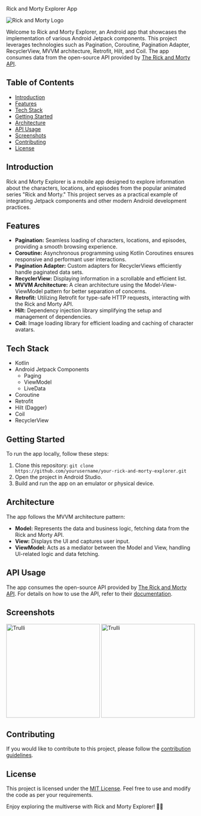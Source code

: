Rick and Morty Explorer App

![Rick and Morty Logo](https://rickandmortyapi.com/api/character/avatar/1.jpeg)

Welcome to Rick and Morty Explorer, an Android app that showcases the implementation of various Android Jetpack components. This project leverages technologies such as Pagination, Coroutine, Pagination Adapter, RecyclerView, MVVM architecture, Retrofit, Hilt, and Coil. The app consumes data from the open-source API provided by [The Rick and Morty API](https://rickandmortyapi.com/).

## Table of Contents

- [Introduction](#introduction)
- [Features](#features)
- [Tech Stack](#tech-stack)
- [Getting Started](#getting-started)
- [Architecture](#architecture)
- [API Usage](#api-usage)
- [Screenshots](#screenshots)
- [Contributing](#contributing)
- [License](#license)

## Introduction

Rick and Morty Explorer is a mobile app designed to explore information about the characters, locations, and episodes from the popular animated series "Rick and Morty." This project serves as a practical example of integrating Jetpack components and other modern Android development practices.

## Features

- **Pagination:** Seamless loading of characters, locations, and episodes, providing a smooth browsing experience.
- **Coroutine:** Asynchronous programming using Kotlin Coroutines ensures responsive and performant user interactions.
- **Pagination Adapter:** Custom adapters for RecyclerViews efficiently handle paginated data sets.
- **RecyclerView:** Displaying information in a scrollable and efficient list.
- **MVVM Architecture:** A clean architecture using the Model-View-ViewModel pattern for better separation of concerns.
- **Retrofit:** Utilizing Retrofit for type-safe HTTP requests, interacting with the Rick and Morty API.
- **Hilt:** Dependency injection library simplifying the setup and management of dependencies.
- **Coil:** Image loading library for efficient loading and caching of character avatars.

## Tech Stack

- Kotlin
- Android Jetpack Components
  - Paging
  - ViewModel
  - LiveData
- Coroutine
- Retrofit
- Hilt (Dagger)
- Coil
- RecyclerView

## Getting Started

To run the app locally, follow these steps:

1. Clone this repository: `git clone https://github.com/yourusername/your-rick-and-morty-explorer.git`
2. Open the project in Android Studio.
3. Build and run the app on an emulator or physical device.

## Architecture

The app follows the MVVM architecture pattern:

- **Model:** Represents the data and business logic, fetching data from the Rick and Morty API.
- **View:** Displays the UI and captures user input.
- **ViewModel:** Acts as a mediator between the Model and View, handling UI-related logic and data fetching.

## API Usage

The app consumes the open-source API provided by [The Rick and Morty API](https://rickandmortyapi.com/). For details on how to use the API, refer to their [documentation](https://rickandmortyapi.com/documentation/).

## Screenshots

<img src="https://github.com/divyanshuk10/Pagination-App/assets/19980597/82884f5d-fefa-464b-9e61-ef7b2b253af4" alt="Trulli" width="250" >

<img src="https://github.com/divyanshuk10/Pagination-App/assets/19980597/fb35edad-bd59-4e2e-95a0-8789ca500d1f" alt="Trulli" width="250" >

## Contributing

If you would like to contribute to this project, please follow the [contribution guidelines](CONTRIBUTING.md).

## License

This project is licensed under the [MIT License](LICENSE). Feel free to use and modify the code as per your requirements.

Enjoy exploring the multiverse with Rick and Morty Explorer! 🚀🌌

